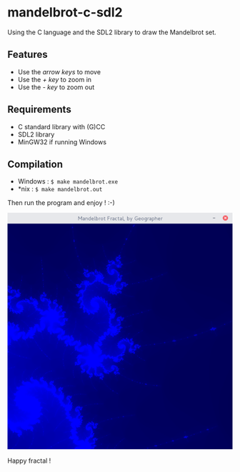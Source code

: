 # mandelbrot-c-sdl2

Using the C language and the SDL2 library to draw the Mandelbrot set.

## Features

* Use the *arrow keys* to move
* Use the *+ key* to zoom in
* Use the *- key* to zoom out

## Requirements

* C standard library with (G)CC
* SDL2 library
* MinGW32 if running Windows

## Compilation

* Windows : `$ make mandelbrot.exe`
* *nix : `$ make mandelbrot.out`

Then run the program and enjoy ! :-)

![screenshot](screenshot.png)

Happy fractal !
